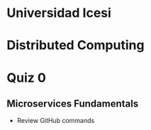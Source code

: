 # Universidad Icesi
# Distributed Computing  

# Quiz 0
## Microservices Fundamentals

* Review GitHub commands
